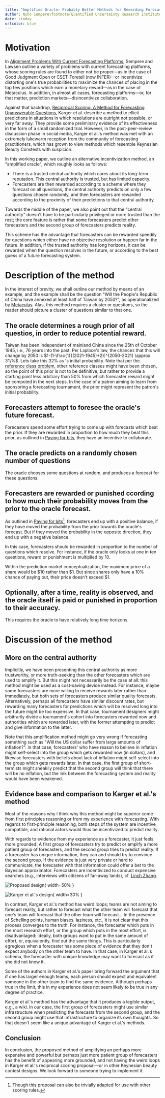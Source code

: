 ```yaml
---
title: "Amplified Oracle: Probably Better Methods for Rewarding Forecasters"
author: Nuño Sempere\footnote{Quantified Uncertainty Research Institute.}
date: \today
urlcolor: blue
---
```


# Motivation

In [Alignment Problems With Current Forecasting Platforms](https://arxiv.org/abs/2106.11248), Sempere and Lawsen outline a variety of problems with current forecasting platforms, whose scoring rules are found to either not be proper—as in the case of Good Judgment Open or CSET-Foretell (now INFER)—or incentivize distorting one's true probabilities to maximize the chances of placing in the top few positions which earn a monetary reward—as in the case of Metaculus. In addition, in almost all cases, forecasting platforms—or, for that matter, prediction markets—disincentivize collaboration.

Against that backdrop, [Reciprocal Scoring: A Method for Forecasting Unanswerable Questions](https://papers.ssrn.com/sol3/papers.cfm?abstract_id=3954498), Karger et al. describe a method to ellicit predictions in situations in which resolutions are outright not possible, or very far away. They provide some preliminary evidence of its effectiveness in the form of a small randomized trial. However, in the post-peer-review discussion phase in social media, Karger et al.'s method was met with an extremely lukewarm reception from the community of forecasting practitioners, which has grown to view methods which resemble Keynesian Beauty Constests with suspicion.

In this working paper, we outline an alternative incentivization method, an "amplified oracle", which roughly looks as follows:

- There is a trusted central authority which cares about its long-term reputation. This central authority is trusted, but has limited capacity.
- Forecasters are then rewarded according to a scheme where they forecast on all questions, the central authority predicts on only a few questions chosen randomly, and then forecasters are rewarded according to the proximity of their predictions to that central authority.

Towards the middle of the paper, we also point out that the "central authority" doesn't have to be particularly privileged or more trusted than the rest; the core feature is rather that some forecasters predict other forecasters and the second group of forecasters predicts reality.

This scheme has the advantage that forecasters can be rewarded speedily for questions which either have no objective resolution or happen far in the future. In addition, if the trusted authority has long horizons, it can be rewarded when the question resolves in the future, or according to the best guess of a future forecasting system.

# Description of the method

In the interest of brevity, we shall outline our method by means of an example, and the example shall be the question "Will the People's Republic of China have annexed at least half of Taiwan by 2050?", as operationalized by [Metaculus](https://www.metaculus.com/questions/5320/chinese-annexation-of-most-of-taiwan-by-2050/). Alas, this method requires a cluster or questions, so the reader should picture a cluster of questions similar to that one.

## The oracle determines a rough prior of all questios, in order to reduce potential reward.

Taiwan has been independent of mainland China since the 25th of October 1945, i.e., 76 years into the past. Per Laplace's law, the chances that this will change by 2050 is $1-(1-\frac{1}{(2021-1945)+2})^{2050-2021} \approx 31\%$. Lets take this $32\%$ as 's initial probability. Note that per the [reference class problem](https://en.wikipedia.org/wiki/Reference_class_problem), other reference classes might have been chosen, so the point of this prior is not to be definitive, but rather to provide a starting point less arbitrary than 50\% from which forecaster reward might be computed in the next steps. In the case of a patron aiming to learn from sponsoring a forecasting tournament, the prior might represent the patron's initial probability.

## Forecasters attempt to foresee the oracle's future forecast.

Forecasters spend some effort trying to come up with forecasts which beat the prior. If they are rewarded in proportion to how much they beat this prior, as outlined in [Paying for bits](), they have an incentive to collaborate.

[^bits]: Though this proposal can also be trivially adapted for use with other scoring rules.

## The oracle predicts on a randomly chosen number of questions

The oracle chooses some questions at random, and produces a forecast for these questions.

## Forecasters are rewarded or punished ccording to how much their probability moves from the prior to the oracle forecast.

As outlined in [Paying for bits]()[^bits], forecasters end up with a positive balance, if they have moved the probability from the prior towards the oracle's forecast. But if they moved the probability in the opposite direction, they end up with a negative balance.

In this case, forecasters should be rewarded in proportion to the number of questions which resolve. For instance, if the oracle only looks at one in ten questions, reward or punishment is multiplied by 10.

Within the prediction market conceptualization, the maximum price of a share would be $10 rather than $1. But since shares only have a 10% chance of paying out, their price doesn't exceed $1.

## Optionally, after a time, reality is observed, and the oracle itself is paid or punished in proportion to their accuracy.

This requires the oracle to have relatively long time horizons.

# Discussion of the method

## More on the central authority

Implicitly, we have been presenting this central authority as more trustworthy, or more truth-seeking than the other forecasters which are used to amplify it. But this might not necessarily be the case at all: this method might be used as a cost-saving device instead. For instance, maybe some forecasters are more willing to receive rewards later rather than immediately, but both sets of forecasters produce similar quality forecasts. Alternatively, perhaps all forecasters have similar discount rates, but rewarding many forecasters for predictions which will be resolved long into the future might be too expensive. In that case, tournament designers might arbitrarily divide a tournament's cohort into forecasters rewarded now and authorities which are rewarded later, with the former attempting to predict and give information to the latter.

Note that this amplification method might go very wrong if forecasting something such as "Will the US dollar suffer from large amounts of inflation?". In that case, forecasters' who have reason to believe in inflation might self-select into the group which gets rewarded now (in dollars), and likewise forecasters with beliefs about lack of inflation might self-select into the group which gets rewards later. In that case, the first group of short-termists might sneakily predict that the second group will think that there will be no inflation, but the link between the forecasting system and reality would have been weakened.

## Evidence base and comparison to Karger et al.'s method

Most of the reasons why I think why this method might be superior come from first principles reasoning or from my experience with forecasting. With regards to first-principle reasoning, both steps of the system are incentive compatible, and rational actors would thus be incentivized to predict reality.

With regards to evidence from my experience as a forecaster, it just feels more grounded. A first group of forecasters try to predict or amplify a more patient group of forecasters, and the second group tries to predict reality. If a forecaster has unique information, they can and should try to convince the second group. If the evidence is just very private or hard to communicate, the forecaster with that information could offer a bet to the Bayesian approximator. Forecasters are incentivized to conduct expensive searches (e.g., interviews with citizens of far-away lands), cf. [Linch Zhang](https://twitter.com/LinchZhang/status/1455759586158268417).

![Proposed design](diagrams/amplify-samotsvety-1.png){ width=50% }

![Karger et al.'s design](diagrams/karger-method.png){ width=30% }

In contrast, Karger et al.'s method has weird loops; teams are not aiming to forecast reality, but rather to forecast what the other team will forecast that one's team will forecast that the other team will forecast... In the presence of Schelling points, human biases, laziness, etc., it is not clear that this process converges to the truth. For instance, the forecaster which puts in the most research effort, or the group which puts in the most effort, is disadvantaged: ideally, both groups want to put in the same amount of effort, or, equivalently, find out the same things. This is particularly egregious when a forecaster has some piece of evidence that they don't expect anybody on the other team to have. In that case, in Karger et al.'s schema, the forecaster with unique knowledge may want to forecast as if she did not know it.

Some of the authors in Karger et al.'s paper bring forward the argument that if one has larger enough teams, each person should expect and equivalent someone in the other team to find the same evidence. Although perhaps true in the limit, this in my experience does not seem likely to be true in any degree of practice.

Karger et al.'s method has the advantage that it produces a legible output, e.g., a wiki. In our case, the first group of forecasters might use similar infrastructure when predicting the forecasts from the second group, and the second group might use that infrastructure to organize its own thoughts. So that doesn't seem like a unique advantage of Karger et al.'s methods.

## Conclusion

In conclusion, the proposed method of amplifying an perhaps more expensive and powerful but perhaps just more patient group of forecasters has the benefit of appearing more grounded, and not having the weird loops in Karger et al.'s reciprocal scoring proposal—or in other Keynesian beauty contest designs. We look forward to someone trying to implement it.
